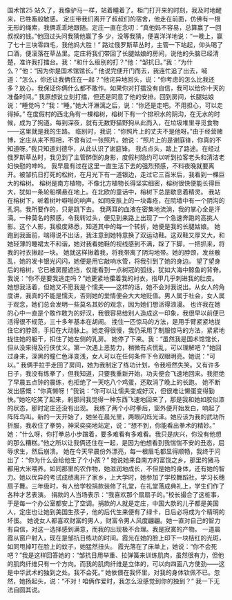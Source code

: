 国术馆25
  站久了，我像驴马一样，站着睡着了。柜门打开来的时刻，我及时地醒来，已牲畜般敏感。     定庄带我们离开了叔叔们的宿舍，他走在前面，仿佛有一根无形的绳索，我俩乖乖地跟随。定庄一直在念叨：“真他妈不容易，总算赢了一回叔叔的钱。”他回过头问我猜他赢了多   少，没等我猜，便喜洋洋地说：“一晚上，赢了七十三块零四毛，我他妈大胜！”  路过俄罗斯草丛时，主管一下站起，仰头喝了口酒，便滚落在草丛里。定庄将我们带回了长腿姑娘的房间，说他的头脑已经清楚，准许我打擂台。我：“和什么级别的打？”他：“邹抗日。”我：“为什么？”他：“因为你是国术馆馆长。”  他说完便开门而去，我连忙追了出去，喊道：“怎么，你还让我俩住在一起？”他诧异地回头，说：“你考虑的怎么比我还多？放心，我保证你俩什么都不敢作。如果你对打擂没有自信，我可以给你十天的准备时间。”  我原想说立刻打擂，但还是同意了他的安排。回到房间，长腿姑娘说：“睡觉吗？”我：“睡。”她大汗淋漓之后，说：“你还是走吧。不用担心，可以走得掉。”  在度假村的西北角有一棵榕树，榕树下有一个排积水的阴沟，在无水的时候，成为了狗道。每到深夜，就有无数野猫野狗从此而入，在垃圾堆里寻觅食物——这里就是我的生路。  临别时，我说：“你照片上的丈夫不是他呀。”由于经营赌博，定庄从来不照相，不曾有过一张照片。她说：“照片上的是谢庭锋，你真的不知道呀。”我只知道刘德华，从此认识了谢庭锋。  我点点头，踏上了路途。在经过俄罗斯草丛时，我见到了主管醉倒的身影，度假村隐约可以听到拉客老头和清洁老妇快慰的呻吟。  我早晨有过在这里一直生活下去的强烈预感，不料夜晚就要离开。被邹抗日打死的松树，在月光下有一道银边，走过它三百米后，我看到一棵巨大的榕树。  榕树是南方植物，不像北方植物长得坚实细密，榕树很快便能长得巨大，犹如一条轮船横悬在地上。在北欧的童话中，榕树下总是歇息着精灵。  我站在榕树下，听着树叶噼啪的响声。如同皮肤上的一块毒疮，在院墙中有一个阴沟的孔洞。我所要作的，只是跳下去。  我两耳的血液在密集地流淌，我的掌心全是汗滴。一种莫名的预感，令我转过头，便见到来路上出现了一个急速奔跑的高挑人影。这个人影，我极度熟悉，知道其中的每一个转折，她便是我的长腿姑娘。  她跑到我面前，喘得说不出话，我注意到她特意换了双运动鞋。这双鞋又厚又大，和她轻薄的睡裙太不和谐，她对我看她鞋的视线感到不满，跺了下脚，一把抓来，将我的衬衣揪起一块。  她就这样揪着我，将我带离了阴沟地带。她的脖颈，发丝散乱，她的发卡银光闪闪，她便是用它敲响水管，将我引到了她的身边。  望了望身后的榕树，它已被房屋遮挡，仅能看到一点树冠的弧线，犹如大海中鲸鱼的背脊。我说：“你不是要我逃走吗？”她更紧地攥着我的衬衣，指甲几乎刺进我的肚皮。  她想我活着，但她又不愿我是个懦夫——这样的话，她不会对我说出。从女人的角度讲，我真的不能是懦夫，否则她的爱情便会大大地贬值。男人属于社会，女人属于观念，她们总会发明一些莫名其妙的观念，因为她们想活得浪漫。   也许我在她的心中一直是个敢作敢为的好汉，我很容易给别人造成这一印象，我很早以前便已活得很不规范，三十多年基本在胡闹。  挽住一匹惊马的方法，是用手臂紧紧地拢住它的脖颈，手扣在大动脉上。她走得很慢，我仍采用了制服惊马的方法，紧紧地拢住她的躯干，扣住了她左侧的乳房。  她停了下来。我：“虽然我是国术馆馆长，但从没来得及行侠仗义。第一次遇上恶势力，稍微有点慌乱，可以理解吧？”她回过身来，深黑的瞳仁色泽变浅，女人可以在任何条件下令双眼明亮。她说：“可以。”  我俩手拉手走回了房间，她为我制定了练功计划，令我哑然失笑。又有许多日子，我没有练拳了，但我知道，只要我重新开始，功夫便会飞速地回来。我拒绝了早晨五点钟的晨练，也拒绝了一天吃八个鸡蛋，还取消了晚上的长跑。  她不断发出感慨：“你真懒呀！”我说：“你可以让懦夫变成好汉，但很难让懒蛋变得勤快。”她吃吃笑了起来，刹那间我觉得一种东西飞速地回来了，那是我和她如胶似漆的状态，那时定庄还没有出现。  我练了两个小时拳后，窗外便开始发白，响起了阵阵鸟叫。新的一天开始了，她坐在晨光里，两眼闪烁光泽。她应该为我的武功所折服，我收住了拳势，神采奕奕地站定，说：“想不到，你能看出拳术的精妙。”  她：“什么呀，你打拳总小步蹭着，要多难看有多难看。我只是庆兴，你没有他想的那么糟糕。”他之所以让我俩还住在一起，是因为他想看到我惴惴不安的丑态，屈辱求生，然后崩溃。  她在今天早晨份外漂亮，每一根眉毛都显得顺畅，我终于问出了：“你为什么会给他生了个小孩？”  她说她来自南方的富饶之乡，那里的猪马都用大米喂养。如同那里的农作物，她滋润地成长，不但是她的身体，还有她的智力。她以优异的考试成绩离开了家乡，上大学时，她参加了学校舞蹈社，学习长穗扇子舞。三年级时，有人给学校捐款装修了礼堂，在礼堂落成典礼上，学生们作了各种才艺表演。  捐款的人当场表示：“我喜欢那个扇扇子的。”校长撮合了这桩事，于是每一个办公室都安上了空调。捐款的人就是定庄，中国大款的儿子都是美国人，定庄也让她到美国生孩子，他的后代生来便有了绿卡，日后必将成为个精明的坏蛋。      她说女人都喜欢财富的男人，财富令男人风度翩翩。她一直对自己的智力有自信，对这一选择感到满意，而我的出现极不合理。我是寂寞的产物。  一道晨霞从窗户射入，现在是邹抗日练功的时间。霞光在她的脸上印下一块桔红的光斑，如同甩掉叮在脸上的蚊子，她猛然扭头。  霞光落在了床单上，她说：“你不会死吧？”我是这样回答她的：“邹抗日用举重、拉弹簧来训练肌肉，虽然很有力，但他的肌肉纤维只有一个方向。而我的肌肉纤维是立体的，可以向四面八方使劲——这是中华武术的独到之处。我不会死。”  她依偎在我怀里，对我的身体钦佩不已。忽然，她扬起头，说：“不对！咱俩作爱时，我怎么没感觉到你的独到？”  我一下无法自圆其说。 
